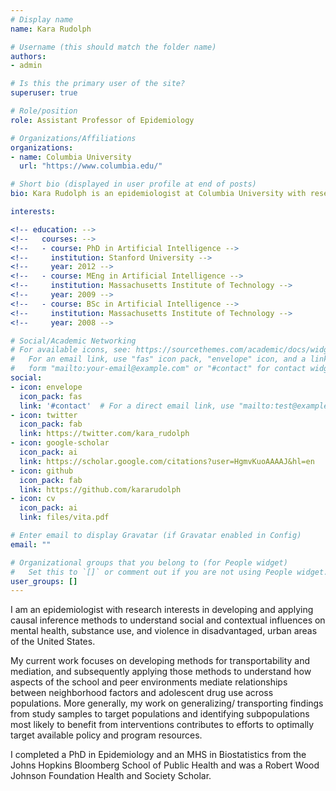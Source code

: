 ```yaml
---
# Display name
name: Kara Rudolph

# Username (this should match the folder name)
authors:
- admin

# Is this the primary user of the site?
superuser: true

# Role/position
role: Assistant Professor of Epidemiology

# Organizations/Affiliations
organizations:
- name: Columbia University
  url: "https://www.columbia.edu/"

# Short bio (displayed in user profile at end of posts)
bio: Kara Rudolph is an epidemiologist at Columbia University with research interests in developing and applying causal inference methods to understand social and contextual influences on mental health, substance use, and violence in disadvantaged, urban areas of the United States.

interests:

<!-- education: -->
<!--   courses: -->
<!--   - course: PhD in Artificial Intelligence -->
<!--     institution: Stanford University -->
<!--     year: 2012 -->
<!--   - course: MEng in Artificial Intelligence -->
<!--     institution: Massachusetts Institute of Technology -->
<!--     year: 2009 -->
<!--   - course: BSc in Artificial Intelligence -->
<!--     institution: Massachusetts Institute of Technology -->
<!--     year: 2008 -->

# Social/Academic Networking
# For available icons, see: https://sourcethemes.com/academic/docs/widgets/#icons
#   For an email link, use "fas" icon pack, "envelope" icon, and a link in the
#   form "mailto:your-email@example.com" or "#contact" for contact widget.
social:
- icon: envelope
  icon_pack: fas
  link: '#contact'  # For a direct email link, use "mailto:test@example.org".
- icon: twitter
  icon_pack: fab
  link: https://twitter.com/kara_rudolph
- icon: google-scholar
  icon_pack: ai
  link: https://scholar.google.com/citations?user=HgmvKuoAAAAJ&hl=en
- icon: github
  icon_pack: fab
  link: https://github.com/kararudolph
- icon: cv
  icon_pack: ai
  link: files/vita.pdf

# Enter email to display Gravatar (if Gravatar enabled in Config)
email: ""

# Organizational groups that you belong to (for People widget)
#   Set this to `[]` or comment out if you are not using People widget.
user_groups: []
---
```


I am an epidemiologist with research interests in developing and applying
causal inference methods to understand social and contextual influences on
mental health, substance use, and violence in disadvantaged, urban areas of
the United States.

My current work focuses on developing methods for transportability and
mediation, and subsequently applying those methods to understand how aspects
of the school and peer environments mediate relationships between neighborhood
factors and adolescent drug use across populations. More generally, my work on
generalizing/ transporting findings from study samples to target populations
and identifying subpopulations most likely to benefit from interventions
contributes to efforts to optimally target available policy and program
resources.

I completed a PhD in Epidemiology and an MHS in Biostatistics from the Johns
Hopkins Bloomberg School of Public Health and was a Robert Wood Johnson
Foundation Health and Society Scholar.
